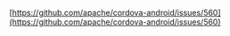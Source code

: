 [https://github.com/apache/cordova-android/issues/560](https://github.com/apache/cordova-android/issues/560)
